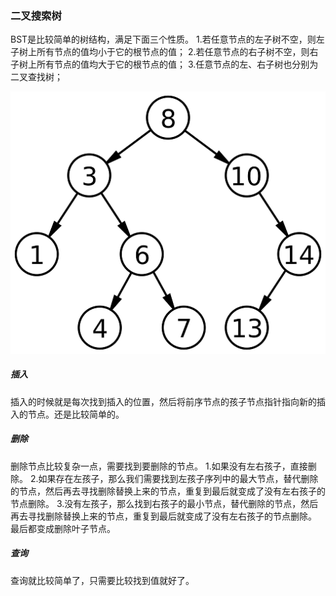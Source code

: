 ### 二叉搜索树
BST是比较简单的树结构，满足下面三个性质。
1.若任意节点的左子树不空，则左子树上所有节点的值均小于它的根节点的值；
2.若任意节点的右子树不空，则右子树上所有节点的值均大于它的根节点的值；
3.任意节点的左、右子树也分别为二叉查找树；

![](../img/Binary_search_tree.png)

##### 插入
插入的时候就是每次找到插入的位置，然后将前序节点的孩子节点指针指向新的插入的节点。还是比较简单的。

##### 删除
删除节点比较复杂一点，需要找到要删除的节点。
1.如果没有左右孩子，直接删除。
2.如果存在左孩子，那么我们需要找到左孩子序列中的最大节点，替代删除的节点，然后再去寻找删除替换上来的节点，重复到最后就变成了没有左右孩子的节点删除。
3.没有左孩子，那么找到右孩子的最小节点，替代删除的节点，然后再去寻找删除替换上来的节点，重复到最后就变成了没有左右孩子的节点删除。
最后都变成删除叶子节点。

##### 查询
查询就比较简单了，只需要比较找到值就好了。